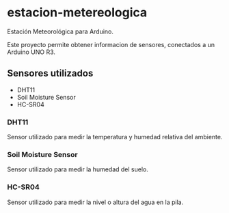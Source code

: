 # estacion-metereologica

Estación Meteorológica para Arduino.

Este proyecto permite obtener informacion de sensores, conectados a un Arduino UNO R3.

## Sensores utilizados

- DHT11
- Soil Moisture Sensor
- HC-SR04

### DHT11

Sensor utilizado para medir la temperatura y humedad relativa del ambiente.

### Soil Moisture Sensor

Sensor utilizado para medir la humedad del suelo.

### HC-SR04

Sensor utilizado para medir la nivel o altura del agua en la pila.